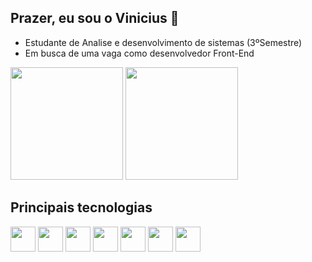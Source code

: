 ## Prazer, eu sou o Vinicius 👋
<ul>
          <li>Estudante de Analise e desenvolvimento de sistemas (3ºSemestre)
          <li>Em busca de uma vaga como desenvolvedor Front-End
</ul>

<div>
<img height= "180em" src="https://github-readme-stats.vercel.app/api?username=v-L1ma&show_icons=true&theme=dracula">
<img height="180em" src="https://github-readme-stats.vercel.app/api/top-langs/?username=v-L1ma&layout=compact&theme=dracula">
</div>

## Principais tecnologias

<div>
<img height="40"  src="https://img.shields.io/badge/React-61DAFB.svg?style=for-the-badge&logo=React&logoColor=black" />  
<img height="40"  src="https://img.shields.io/badge/JavaScript-F7DF1E.svg?style=for-the-badge&logo=JavaScript&logoColor=black" />  
<img height="40"  src="https://img.shields.io/badge/Node.js-5FA04E.svg?style=for-the-badge&logo=nodedotjs&logoColor=white" />    
<img height="40"  src="https://img.shields.io/badge/MongoDB-47A248.svg?style=for-the-badge&logo=MongoDB&logoColor=white" />   
<img height="40"  src="https://img.shields.io/badge/Prisma-2D3748.svg?style=for-the-badge&logo=Prisma&logoColor=white" />   
<img height="40"  src="https://img.shields.io/badge/HTML5-E34F26.svg?style=for-the-badge&logo=HTML5&logoColor=white"/>
<img height="40"  src="https://img.shields.io/badge/CSS3-1572B6.svg?style=for-the-badge&logo=CSS3&logoColor=white" />
</div>
